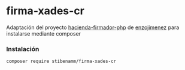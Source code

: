 # firma-xades-cr

Adaptación del proyecto [hacienda-firmador-php](https://github.com/enzojimenez/hacienda-firmador-php) de [enzojimenez](https://github.com/enzojimenez) para instalarse mediante composer

### Instalación

```bash
composer require stibenamm/firma-xades-cr
```


